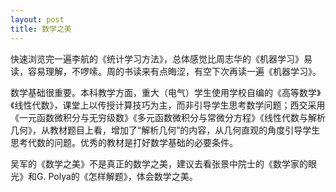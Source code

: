 ```yaml
---
layout: post
title: 数学之美
---
```


快速浏览完一遍李航的《统计学习方法》，总体感觉比周志华的《机器学习》易读，容易理解，不啰嗦。周的书读来有点晦涩，有空下次再读一遍《机器学习》。

数学基础很重要。本科教学方面，重大（电气）学生使用学校自编的《高等数学》《线性代数》，课堂上以传授计算技巧为主，而非引导学生思考数学问题；西交采用《一元函数微积分与无穷级数》《多元函数微积分与常微分方程》《线性代数与解析几何》，从教材题目上看，增加了“解析几何”的内容，从几何直观的角度引导学生思考代数的问题。优秀的教材是打好数学基础的必要条件。

吴军的《数学之美》不是真正的数学之美，建议去看张景中院士的《数学家的眼光》和G. Polya的《怎样解题》，体会数学之美。
